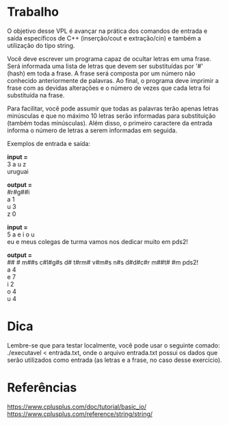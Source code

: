 # Trabalho
O objetivo desse VPL é avançar na prática dos comandos de entrada e saída específicos de C++ (inserção/cout e extração/cin) e também a utilização do tipo string.

Você deve escrever um programa capaz de ocultar letras em uma frase. Será informada uma lista de letras que devem ser substituídas por '#' (hash) em toda a frase. A frase será composta por um número não conhecido anteriormente de palavras. Ao final, o programa deve imprimir a frase com as devidas alterações e o número de vezes que cada letra foi substituída na frase.

Para facilitar, você pode assumir que todas as palavras terão apenas letras minúsculas e que no máximo 10 letras serão informadas para substituição (também todas minúsculas). Além disso, o primeiro caractere da entrada informa o número de letras a serem informadas em seguida.

Exemplos de entrada e saída:

**input =**  
3 a u z  
uruguai  

**output =**  
\#r#g##i  
a 1  
u 3  
z 0  

**input =**  
5 a e i o u  
eu e meus colegas de turma vamos nos dedicar muito em pds2!  

**output =**  
\## # m##s c#l#g#s d# t#rm# v#m#s n#s d#d#c#r m##t# #m pds2!  
a 4  
e 7  
i 2  
o 4  
u 4

# Dica
Lembre-se que para testar localmente, você pode usar o seguinte comado: ./executavel < entrada.txt, onde o arquivo entrada.txt possui os dados que serão utilizados como entrada (as letras e a frase, no caso desse exercício).

# Referências
https://www.cplusplus.com/doc/tutorial/basic_io/  
https://www.cplusplus.com/reference/string/string/

